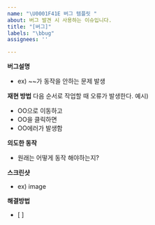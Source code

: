 ```yaml
---
name: "\U0001F41E 버그 템플릿 "
about: 버그 발견 시 사용하는 이슈입니다.
title: "[버그]"
labels: "\bbug"
assignees: ''

---
```


**버그설명**
- ex) ~~가 동작을 안하는 문제 발생

**재현 방법**
다음 순서로 작업할 때 오류가 발생한다.
예시)
- OO으로 이동하고
- OO을 클릭하면
- OO에러가 발생함

**의도한 동작**
- 원래는 어떻게 동작 해야하는지?

**스크린샷**
- ex) image

**해결방법**
- [ ]
